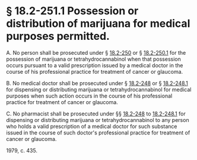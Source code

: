 # § 18.2-251.1 Possession or distribution of marijuana for medical purposes permitted.

<p>A. No person shall be prosecuted under § <a href='http://law.lis.virginia.gov/vacode/18.2-250/'>18.2-250</a> or § <a href='http://law.lis.virginia.gov/vacode/18.2-250.1/'>18.2-250.1</a> for the possession of marijuana or tetrahydrocannabinol when that possession occurs pursuant to a valid prescription issued by a medical doctor in the course of his professional practice for treatment of cancer or glaucoma.</p><p>B. No medical doctor shall be prosecuted under § <a href='http://law.lis.virginia.gov/vacode/18.2-248/'>18.2-248</a> or § <a href='http://law.lis.virginia.gov/vacode/18.2-248.1/'>18.2-248.1</a> for dispensing or distributing marijuana or tetrahydrocannabinol for medical purposes when such action occurs in the course of his professional practice for treatment of cancer or glaucoma.</p><p>C. No pharmacist shall be prosecuted under §§ <a href='http://law.lis.virginia.gov/vacode/18.2-248/'>18.2-248</a> to <a href='http://law.lis.virginia.gov/vacode/18.2-248.1/'>18.2-248.1</a> for dispensing or distributing marijuana or tetrahydrocannabinol to any person who holds a valid prescription of a medical doctor for such substance issued in the course of such doctor's professional practice for treatment of cancer or glaucoma.</p><p>1979, c. 435.</p>